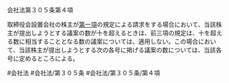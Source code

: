 会社法第３０５条第４項

取締役会設置会社の株主が[第一項](会社法＿＿＿＿第３０５条第１項)の規定による請求をする場合において、当該株主が提出しようとする議案の数が十を超えるときは、前三項の規定は、十を超える数に相当することとなる数の議案については、適用しない。この場合において、当該株主が提出しようとする次の各号に掲げる議案の数については、当該各号に定めるところによる。

#会社法
#会社法/第３０５条
#会社法/第３０５条/第４項
